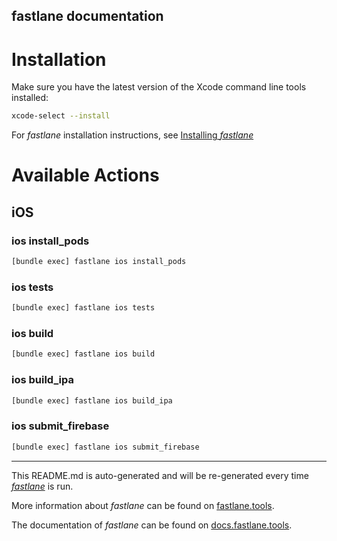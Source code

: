 fastlane documentation
----

# Installation

Make sure you have the latest version of the Xcode command line tools installed:

```sh
xcode-select --install
```

For _fastlane_ installation instructions, see [Installing _fastlane_](https://docs.fastlane.tools/#installing-fastlane)

# Available Actions

## iOS

### ios install_pods

```sh
[bundle exec] fastlane ios install_pods
```



### ios tests

```sh
[bundle exec] fastlane ios tests
```



### ios build

```sh
[bundle exec] fastlane ios build
```



### ios build_ipa

```sh
[bundle exec] fastlane ios build_ipa
```



### ios submit_firebase

```sh
[bundle exec] fastlane ios submit_firebase
```



----

This README.md is auto-generated and will be re-generated every time [_fastlane_](https://fastlane.tools) is run.

More information about _fastlane_ can be found on [fastlane.tools](https://fastlane.tools).

The documentation of _fastlane_ can be found on [docs.fastlane.tools](https://docs.fastlane.tools).
